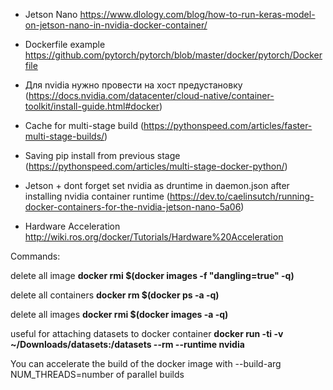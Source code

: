 - Jetson Nano https://www.dlology.com/blog/how-to-run-keras-model-on-jetson-nano-in-nvidia-docker-container/

- Dockerfile example https://github.com/pytorch/pytorch/blob/master/docker/pytorch/Dockerfile

- Для nvidia нужно провести на хост предустановку (https://docs.nvidia.com/datacenter/cloud-native/container-toolkit/install-guide.html#docker)

- Cache for multi-stage build (https://pythonspeed.com/articles/faster-multi-stage-builds/)

- Saving pip install from previous stage (https://pythonspeed.com/articles/multi-stage-docker-python/)

- Jetson + dont forget set nvidia as druntime in daemon.json after installing nvidia container runtime (https://dev.to/caelinsutch/running-docker-containers-for-the-nvidia-jetson-nano-5a06)

- Hardware Acceleration http://wiki.ros.org/docker/Tutorials/Hardware%20Acceleration

Commands:

delete all <none> image **docker rmi $(docker images -f "dangling=true" -q)**
  
delete all containers **docker rm $(docker ps -a -q)**

delete all images **docker rmi $(docker images -a -q)**

useful for attaching datasets to docker container **docker run -ti -v ~/Downloads/datasets:/datasets --rm --runtime nvidia <image>**

You can accelerate the build of the docker image with --build-arg NUM_THREADS=number of parallel builds

